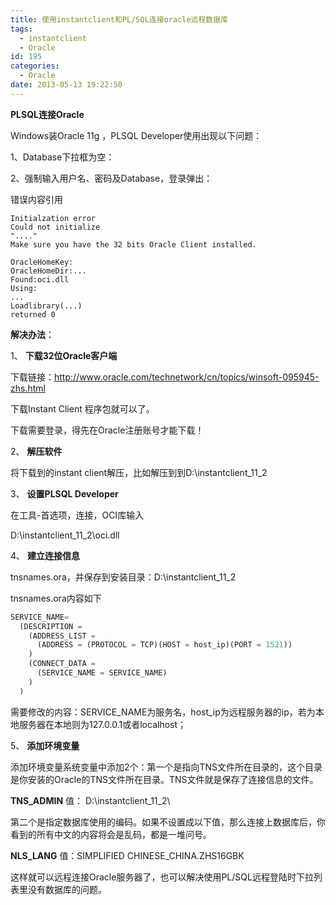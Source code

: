 ```yaml
---
title: 使用instantclient和PL/SQL连接oracle远程数据库
tags:
  - instantclient
  - Oracle
id: 195
categories:
  - Oracle
date: 2013-05-13 19:22:50
---
```


**PLSQL连接Oracle**

Windows装Oracle 11g ，PLSQL Developer使用出现以下问题：

1、Database下拉框为空：

2、强制输入用户名、密码及Database，登录弹出：

错误内容引用
```
Initialzation error
Could not initialize
"...."
Make sure you have the 32 bits Oracle Client installed.

OracleHomeKey:
OracleHomeDir:...
Found:oci.dll
Using:
...
Loadlibrary(...)
returned 0
```

**解决办法**：

1、 **下载32位Oracle客户端**

下载链接：<u>http://www.oracle.com/technetwork/cn/topics/winsoft-095945-zhs.html</u>

下载<span>Instant Client 程序包就可以了。</span>

下载需要登录，得先在Oracle注册账号才能下载！

2、 **解压软件**

将下载到的instant client解压，比如解压到到D:\instantclient_11_2

3、 **设置PLSQL Developer**

在工具-首选项，连接，OCI库输入

D:\instantclient_11_2\oci.dll

4、 **建立连接信息**

tnsnames.ora，并保存到安装目录：D:\instantclient_11_2

tnsnames.ora内容如下
```sql
SERVICE_NAME=
  (DESCRIPTION =
    (ADDRESS_LIST =
      (ADDRESS = (PROTOCOL = TCP)(HOST = host_ip)(PORT = 1521))
    )
    (CONNECT_DATA =
      (SERVICE_NAME = SERVICE_NAME)
    )
  )
```

需要修改的内容：SERVICE_NAME为服务名，host_ip为远程服务器的ip，若为本地服务器在本地则为127.0.0.1或者localhost；

5、 **添加环境变量**

添加环境变量系统变量中添加2个：第一个是指向TNS文件所在目录的，这个目录是你安装的Oracle的TNS文件所在目录。TNS文件就是保存了连接信息的文件。

**TNS_ADMIN** 值： D:\instantclient_11_2\

第二个是指定数据库使用的编码。如果不设置成以下值，那么连接上数据库后，你看到的所有中文的内容将会是乱码，都是一堆问号。

**NLS_LANG** 值：SIMPLIFIED CHINESE_CHINA.ZHS16GBK

这样就可以远程连接Oracle服务器了，也可以解决使用PL/SQL远程登陆时下拉列表里没有数据库的问题。